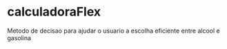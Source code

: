 # calculadoraFlex
Metodo de decisao para ajudar o usuario a escolha eficiente entre alcool e gasolina
